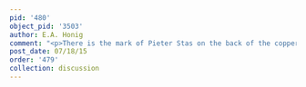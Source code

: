 ```yaml
---
pid: '480'
object_pid: '3503'
author: E.A. Honig
comment: "<p>There is the mark of Pieter Stas on the back of the copper panel.</p>\n"
post_date: 07/18/15
order: '479'
collection: discussion
---
```

